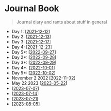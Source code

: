 # Journal Book

> Journal diary and rants about stuff in general


- Day 1: [[2021-12-12]]
- Day 2: [[2021-12-13]]
- Day 3: [[2021-12-17]]
- Day 4: [[2021-12-23]]
- Day 5*: [[2022-09-27]]
- Day 2*: [[2022-09-28]]
- Day 3*: [[2022-09-29]]
- Day 4*: [[2022-10-01]]
- Day 5*: [[2022-10-02]]
- November 2 2022 [[2022-11-02]]
- May 22 2023 [[2023-05-22]]
- [[2023-07-07]]
- [[2023-07-14]]
- [[2023-07-21]]
- [[2023-08-05]]


[//begin]: # "Autogenerated link references for markdown compatibility"
[2021-12-12]: 2021-12-12 "Sunday, December 12, 2021"
[2021-12-13]: 2021-12-13 "Monday, December 13, 2021"
[2021-12-17]: 2021-12-17 "Friday, December 17, 2021"
[2021-12-23]: 2021-12-23 "Thursday, December 23, 2021"
[2022-09-27]: 2022-09-27 "Tuesday, September 27, 2022"
[2022-09-28]: 2022-09-28 "Wednesday, September 28, 2022"
[2022-09-29]: 2022-09-29 "Thursday, September 29, 2022"
[2022-10-01]: 2022-10-01 "Saturday, October 1, 2022"
[2022-10-02]: 2022-10-02 "Sunday, October 2, 2022"
[2022-11-02]: 2022-11-02 "Wednesday, November 2, 2022"
[2023-05-22]: 2023-05-22 "Monday, May 22, 2023"
[2023-07-07]: 2023-07-07 "Friday, July 7, 2023"
[2023-07-14]: 2023-07-14 "Friday, July 14, 2023"
[2023-07-21]: 2023-07-21 "Friday, July 21, 2023"
[2023-08-05]: 2023-08-05 "Saturday, August 5, 2023"
[//end]: # "Autogenerated link references"